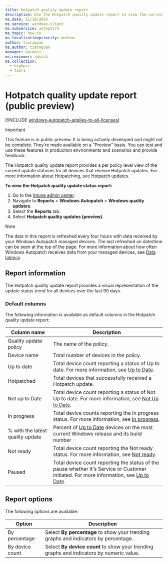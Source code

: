 ```yaml
---
title: Hotpatch quality update report
description: Use the Hotpatch quality update report to view the current update statuses for all devices that receive Hotpatch updates
ms.date: 11/19/2024
ms.service: windows-client
ms.subservice: autopatch
ms.topic: how-to
ms.localizationpriority: medium
author: tiaraquan
ms.author: tiaraquan
manager: aaroncz
ms.reviewer: adnich
ms.collection:
  - highpri
  - tier1
---
```


# Hotpatch quality update report (public preview)

[!INCLUDE [windows-autopatch-applies-to-all-licenses](../includes/windows-autopatch-applies-to-all-licenses.md)]

> [!IMPORTANT]
> This feature is in public preview. It is being actively developed and might not be complete. They're made available on a "Preview" basis. You can test and use these features in production environments and scenarios and provide feedback.

The Hotpatch quality update report provides a per policy level view of the current update statuses for all devices that receive Hotpatch updates. For more information about Hotpatching, see [Hotpatch updates](../manage/windows-autopatch-hotpatch-updates.md).

**To view the Hotpatch quality update status report:**

1. Go to the [Intune admin center](https://go.microsoft.com/fwlink/?linkid=2109431).
1. Navigate to **Reports** > **Windows Autopatch** > **Windows quality updates**.
1. Select the **Reports** tab.
1. Select **Hotpatch quality updates (preview)**.

> [!NOTE]
> The data in this report is refreshed every four hours with data received by your Windows Autopatch managed devices. The last refreshed on date/time can be seen at the top of the page. For more information about how often Windows Autopatch receives data from your managed devices, see [Data latency](../monitor/windows-autopatch-windows-quality-and-feature-update-reports-overview.md#about-data-latency).

## Report information

The Hotpatch quality update report provides a visual representation of the update status trend for all devices over the last 90 days.

### Default columns

The following information is available as default columns in the Hotpatch quality update report:

| Column name | Description |
| ----- | ----- |
| Quality update policy | The name of the policy. |
| Device name | Total number of devices in the policy. |
| Up to date | Total device count reporting a status of Up to date. For more information, see [Up to Date](../operate/windows-autopatch-groups-windows-quality-and-feature-update-reports-overview.md#up-to-date-devices). |
| Hotpatched | Total devices that successfully received a Hotpatch update. |
| Not up to Date | Total device count reporting a status of Not Up to date. For more information, see [Not Up to Date](../operate/windows-autopatch-groups-windows-quality-and-feature-update-reports-overview.md#not-up-to-date-devices). |
| In progress | Total device counts reporting the In progress status. For more information, see [In progress](../operate/windows-autopatch-groups-windows-quality-and-feature-update-reports-overview.md#up-to-date-sub-statuses). |
| % with the latest quality update | Percent of [Up to Date](../operate/windows-autopatch-groups-windows-quality-and-feature-update-reports-overview.md#up-to-date-devices) devices on the most current Windows release and its build number |
| Not ready | Total device count reporting the Not ready status. For more information, see [Not ready](../operate/windows-autopatch-groups-windows-quality-and-feature-update-reports-overview.md#not-up-to-date-devices). |
| Paused | Total device count reporting the status of the pause whether it's Service or Customer initiated. For more information, see [Up to Date](../operate/windows-autopatch-groups-windows-quality-and-feature-update-reports-overview.md#up-to-date-devices). |

## Report options

The following options are available:

| Option | Description |
| ----- | ----- |
| By percentage | Select **By percentage** to show your trending graphs and indicators by percentage. |
| By device count | Select **By device count** to show your trending graphs and indicators by numeric value. |
